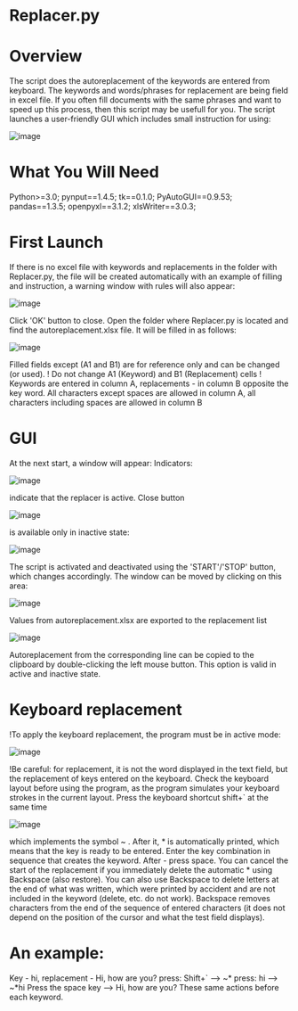 # Replacer.py
# Overview
The script does the autoreplacement of the keywords are entered from keyboard. The keywords and words/phrases for replacement are being field in excel file. If you often fill documents with the same phrases and want to speed up this process, then this script may be usefull for you. The script launches a user-friendly GUI which includes small instruction for using:

![image](https://github.com/ViYarem/autoreplacer/assets/68001529/73077dfb-5b16-4814-8f20-85576d112613)

# What You Will Need
Python>=3.0;
pynput==1.4.5;
tk==0.1.0;
PyAutoGUI==0.9.53;
pandas==1.3.5;
openpyxl==3.1.2;
xlsWriter==3.0.3;

# First Launch
If there is no excel file with keywords and replacements in the folder with Replacer.py, the file will be created automatically with an example of filling and instruction, a warning window with rules will also appear:

![image](https://github.com/ViYarem/autoreplacer/assets/68001529/a5725aa4-6349-44c8-8fc6-17cc4dee23b7)

Click 'OK' button to close.
Open the folder where Replacer.py is located and find the autoreplacement.xlsx file. It will be filled in as follows:

![image](https://github.com/ViYarem/autoreplacer/assets/68001529/f31ed1cd-dce2-4649-ad3d-8901de33d377)

Filled fields except (A1 and B1) are for reference only and can be changed (or used).
! Do not change A1 (Keyword) and B1 (Replacement) cells
! Keywords are entered in column A, replacements - in column B opposite the key word. All characters except spaces are allowed in column A, all characters including spaces are allowed in column B

# GUI
At the next start, a window will appear:
Indicators: 

![image](https://github.com/ViYarem/autoreplacer/assets/68001529/2df46063-3d1d-4fea-a197-b46265fe884c) 

indicate that the replacer is active.
Close button 

![image](https://github.com/ViYarem/autoreplacer/assets/68001529/76a24f8f-cad8-492a-9d35-1731ee47e57a) 

is available only in inactive state: 

![image](https://github.com/ViYarem/autoreplacer/assets/68001529/da461802-1585-4e42-8149-60ea29da8a08)


The script is activated and deactivated using the 'START'/'STOP' button, which changes accordingly.
The window can be moved by clicking on this area: 

![image](https://github.com/ViYarem/autoreplacer/assets/68001529/7a5cec10-232b-4e96-925b-17bfb659f8ad) 


Values from autoreplacement.xlsx are exported to the replacement list 

![image](https://github.com/ViYarem/autoreplacer/assets/68001529/9a8d46ff-67fe-4310-9092-b1eed8e93c9b)

Autoreplacement from the corresponding line can be copied to the clipboard by double-clicking the left mouse button. This option is valid in active and inactive state. 

# Keyboard replacement
!To apply the keyboard replacement, the program must be in active mode: 

![image](https://github.com/ViYarem/autoreplacer/assets/68001529/271fd480-0604-4bb0-b552-25fba688cd3f)


!Be careful: for replacement, it is not the word displayed in the text field, but the replacement of keys entered on the keyboard. Check the keyboard layout before using the program, as the program simulates your keyboard strokes in the current layout.
Press the keyboard shortcut shift+` at the same time 

![image](https://github.com/ViYarem/autoreplacer/assets/68001529/f57c5e56-f023-491c-bfa5-17098470030b)

which implements the symbol ~ . After it, * is automatically printed, which means that the key is ready to be entered. 
Enter the key combination in sequence that creates the keyword. 
After - press space.
You can cancel the start of the replacement if you immediately delete the automatic * using Backspace (also restore). You can also use Backspace to delete letters at the end of what was written, which were printed by accident and are not included in the keyword (delete, etc. do not work). 
Backspace removes characters from the end of the sequence of entered characters (it does not depend on the position of the cursor and what the test field displays).

# An example:
Key - hi, replacement - Hi, how are you?
press: Shift+` --> ~*
press: hi -->  ~*hi
Press the space key --> Hi, how are you?
These same actions before each keyword.


